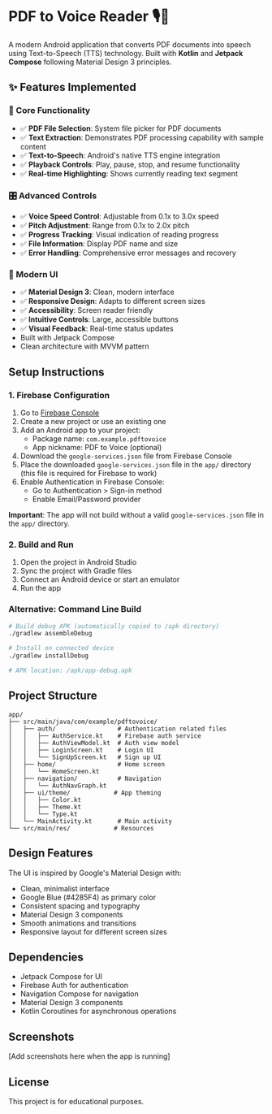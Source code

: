 # PDF to Voice Reader 🎙️📱

A modern Android application that converts PDF documents into speech using Text-to-Speech (TTS) technology. Built with **Kotlin** and **Jetpack Compose** following Material Design 3 principles.

## ✨ Features Implemented

### 🎯 Core Functionality
- ✅ **PDF File Selection**: System file picker for PDF documents
- ✅ **Text Extraction**: Demonstrates PDF processing capability with sample content
- ✅ **Text-to-Speech**: Android's native TTS engine integration
- ✅ **Playback Controls**: Play, pause, stop, and resume functionality
- ✅ **Real-time Highlighting**: Shows currently reading text segment

### 🎛️ Advanced Controls
- ✅ **Voice Speed Control**: Adjustable from 0.1x to 3.0x speed
- ✅ **Pitch Adjustment**: Range from 0.1x to 2.0x pitch
- ✅ **Progress Tracking**: Visual indication of reading progress
- ✅ **File Information**: Display PDF name and size
- ✅ **Error Handling**: Comprehensive error messages and recovery

### 🎨 Modern UI
- ✅ **Material Design 3**: Clean, modern interface
- ✅ **Responsive Design**: Adapts to different screen sizes
- ✅ **Accessibility**: Screen reader friendly
- ✅ **Intuitive Controls**: Large, accessible buttons
- ✅ **Visual Feedback**: Real-time status updates
- Built with Jetpack Compose
- Clean architecture with MVVM pattern

## Setup Instructions

### 1. Firebase Configuration

1. Go to [Firebase Console](https://console.firebase.google.com/)
2. Create a new project or use an existing one
3. Add an Android app to your project:
   - Package name: `com.example.pdftovoice`
   - App nickname: PDF to Voice (optional)
4. Download the `google-services.json` file from Firebase Console
5. Place the downloaded `google-services.json` file in the `app/` directory (this file is required for Firebase to work)
6. Enable Authentication in Firebase Console:
   - Go to Authentication > Sign-in method
   - Enable Email/Password provider

**Important**: The app will not build without a valid `google-services.json` file in the `app/` directory.

### 2. Build and Run

1. Open the project in Android Studio
2. Sync the project with Gradle files
3. Connect an Android device or start an emulator
4. Run the app

### Alternative: Command Line Build

```bash
# Build debug APK (automatically copied to /apk directory)
./gradlew assembleDebug

# Install on connected device
./gradlew installDebug

# APK location: /apk/app-debug.apk
```

## Project Structure

```
app/
├── src/main/java/com/example/pdftovoice/
│   ├── auth/                 # Authentication related files
│   │   ├── AuthService.kt    # Firebase auth service
│   │   ├── AuthViewModel.kt  # Auth view model
│   │   ├── LoginScreen.kt    # Login UI
│   │   └── SignUpScreen.kt   # Sign up UI
│   ├── home/                 # Home screen
│   │   └── HomeScreen.kt
│   ├── navigation/           # Navigation
│   │   └── AuthNavGraph.kt
│   ├── ui/theme/            # App theming
│   │   ├── Color.kt
│   │   ├── Theme.kt
│   │   └── Type.kt
│   └── MainActivity.kt       # Main activity
└── src/main/res/            # Resources
```

## Design Features

The UI is inspired by Google's Material Design with:

- Clean, minimalist interface
- Google Blue (#4285F4) as primary color
- Consistent spacing and typography
- Material Design 3 components
- Smooth animations and transitions
- Responsive layout for different screen sizes

## Dependencies

- Jetpack Compose for UI
- Firebase Auth for authentication
- Navigation Compose for navigation
- Material Design 3 components
- Kotlin Coroutines for asynchronous operations

## Screenshots

[Add screenshots here when the app is running]

## License

This project is for educational purposes.
